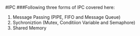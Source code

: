 #IPC
###Following three forms of IPC covered here:
  1. Message Passing (PIPE, FIFO and Message Queue)
  2. Sychroniztion (Mutex, Conditiion Variable and Semaphore)
  3. Shared Memory
